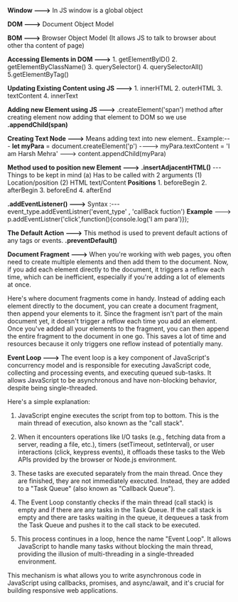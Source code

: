 **Window --->** In JS window is a global object

**DOM --->** Document Object Model

**BOM --->** Browser Object Model (It allows JS to talk to browser about other tha content of page)

**Accessing Elements in DOM --->** 1. getElementByID() 2. getElementByClassName() 3. querySelector() 4. querySelectorAll()
5.getElementByTag()

**Updating Existing Content using JS --->** 1. innerHTML 2. outerHTML 3. textContent 4. innerText

**Adding new Element using JS --->** .createElement('span') method after creating element now adding that element to DOM so we use **.appendChild(span)**

**Creating Text Node --->** Means adding text into new element.. Example:--- **let myPara** = document.createElement('p') ----> myPara.textContent = 'I am Harsh Mehra' --->
content.appendChild(myPara)

**Method used to position new Element --->** **.insertAdjacentHTML()** --- Things to be kept in mind (a) Has to be called with 2 arguments (1) Location/position (2) HTML text/Content
**Positions** 1. beforeBegin 2. afterBegin 3. beforeEnd 4. afterEnd

**.addEventListener() --->** Syntax :--- event_type.addEventListner('event_type' , 'callBack fuction')
**Example** ---> p.addEventListner('click',function(){console.log('I am para')});

**The Default Action --->** This method is used to prevent default actions of any tags or events. **.preventDefault()**

**Document Fragment --->** When you're working with web pages, you often need to create multiple elements and then add them to the document. Now, if you add each element directly to the document, it triggers a reflow each time, which can be inefficient, especially if you're adding a lot of elements at once.

Here's where document fragments come in handy. Instead of adding each element directly to the document, you can create a document fragment, then append your elements to it. Since the fragment isn't part of the main document yet, it doesn't trigger a reflow each time you add an element. Once you've added all your elements to the fragment, you can then append the entire fragment to the document in one go. This saves a lot of time and resources because it only triggers one reflow instead of potentially many.

**Event Loop --->** The event loop is a key component of JavaScript's concurrency model and is responsible for executing JavaScript code, collecting and processing events, and executing queued sub-tasks. It allows JavaScript to be asynchronous and have non-blocking behavior, despite being single-threaded.

Here's a simple explanation:

1. JavaScript engine executes the script from top to bottom. This is the main thread of execution, also known as the "call stack".

2. When it encounters operations like I/O tasks (e.g., fetching data from a server, reading a file, etc.), timers (setTimeout, setInterval), or user interactions (click, keypress events), it offloads these tasks to the Web APIs provided by the browser or Node.js environment.

3. These tasks are executed separately from the main thread. Once they are finished, they are not immediately executed. Instead, they are added to a "Task Queue" (also known as "Callback Queue").

4. The Event Loop constantly checks if the main thread (call stack) is empty and if there are any tasks in the Task Queue. If the call stack is empty and there are tasks waiting in the queue, it dequeues a task from the Task Queue and pushes it to the call stack to be executed.

5. This process continues in a loop, hence the name "Event Loop". It allows JavaScript to handle many tasks without blocking the main thread, providing the illusion of multi-threading in a single-threaded environment.

This mechanism is what allows you to write asynchronous code in JavaScript using callbacks, promises, and async/await, and it's crucial for building responsive web applications.
